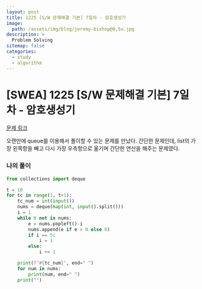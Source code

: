 ```yaml
---
layout: post
title: 1225 [S/W 문제해결 기본] 7일차 - 암호생성기
image:
  path: /assets/img/blog/jeremy-bishop@0,5x.jpg
description: >
  Problem Solving
sitemap: false
categories:
  - study
  - algorithm
---
```


# [SWEA] 1225 [S/W 문제해결 기본] 7일차 - 암호생성기

[문제 링크](https://swexpertacademy.com/main/code/problem/problemDetail.do?problemLevel=3&contestProbId=AV14uWl6AF0CFAYD&categoryId=AV14uWl6AF0CFAYD&categoryType=CODE&problemTitle=S%2FW+%EB%AC%B8%EC%A0%9C%ED%95%B4%EA%B2%B0+%EA%B8%B0%EB%B3%B8&orderBy=FIRST_REG_DATETIME&selectCodeLang=ALL&select-1=3&pageSize=10&pageIndex=1)

오랜만에 queue를 이용해서 풀이할 수 있는 문제를 만났다.
간단한 문제인데, list의 가장 왼쪽항을 빼고 다시 가장 우측항으로 옮기며 간단한 연산을 해주는 문제였다.

### 나의 풀이

```python
from collections import deque

t = 10
for tc in range(1, t+1):
    tc_num = int(input())
    nums = deque(map(int, input().split()))
    i = 1
    while 0 not in nums:
        e = nums.popleft()-i
        nums.append(e if e > 0 else 0)
        if i == 5:
            i = 1
        else:
            i += 1

    print(f"#{tc_num}", end=" ")
    for num in nums:
        print(num, end=" ")
    print("")
```
